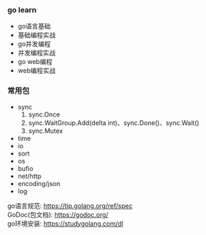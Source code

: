 ### go learn

* go语言基础
* 基础编程实战
* go并发编程
* 并发编程实战
* go web编程
* web编程实战

### 常用包
* sync
    1. sync.Once
    2. sync.WaitGroup.Add(delta int)、sync.Done()、sync.Wait()
    3. sync.Mutex
* time
* io
* sort
* os
* bufio
* net/http
* encoding/json
* log

go语言规范: https://tip.golang.org/ref/spec  
GoDoc(包文档): https://godoc.org/  
go环境安装: https://studygolang.com/dl  